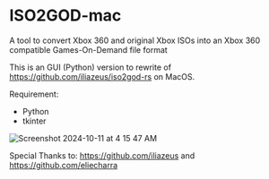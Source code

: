 # ISO2GOD-mac
A tool to convert Xbox 360 and original Xbox ISOs into an Xbox 360 compatible Games-On-Demand file format

This is an GUI (Python) version to rewrite of https://github.com/iliazeus/iso2god-rs on MacOS.

Requirement:
- Python
- tkinter 

![Screenshot 2024-10-11 at 4 15 47 AM](https://github.com/user-attachments/assets/a2894a89-8205-4fe6-ae89-a616b01d1991)

Special Thanks to: https://github.com/iliazeus and https://github.com/eliecharra
